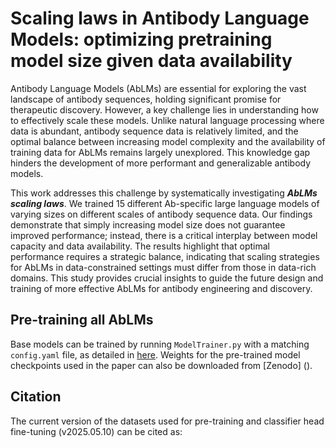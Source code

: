 # Scaling laws in Antibody Language Models: optimizing pretraining model size given data availability

Antibody Language Models (AbLMs) are essential for exploring the vast landscape of antibody sequences, holding significant promise for therapeutic discovery. However, a key challenge lies in understanding how to effectively scale these models. Unlike natural language processing where data is abundant, antibody sequence data is relatively limited, and the optimal balance between increasing model complexity and the availability of training data for AbLMs remains largely unexplored. This knowledge gap hinders the development of more performant and generalizable antibody models.

This work addresses this challenge by systematically investigating ***AbLMs scaling laws***. We trained 15 different Ab-specific large language models of varying sizes on different scales of antibody sequence data. Our findings demonstrate that simply increasing model size does not guarantee improved performance; instead, there is a critical interplay between model capacity and data availability. The results highlight that optimal performance requires a strategic balance, indicating that scaling strategies for AbLMs in data-constrained settings must differ from those in data-rich domains. This study provides crucial insights to guide the future design and training of more effective AbLMs for antibody engineering and discovery.

## Pre-training all AbLMs
Base models can be trained by running `ModelTrainer.py` with a matching `config.yaml` file, as detailed in [here](https://github.com/brineylab/deepspeed/tree/main).
Weights for the pre-trained model checkpoints used in the paper can also be downloaded from [Zenodo] ().


## Citation


The current version of the datasets used for pre-training and classifier head fine-tuning (v2025.05.10) can be cited as:



